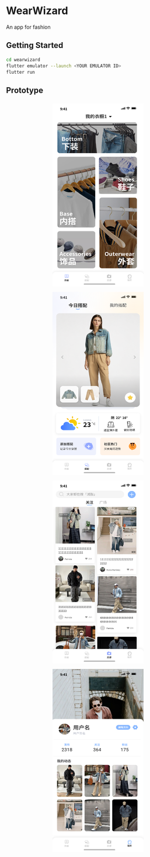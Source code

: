 # WearWizard

An app for fashion

## Getting Started

```bash
cd wearwizard
flutter emulator --launch <YOUR EMULATOR ID>
flutter run
```

## Prototype

<!-- center img -->
<div style="text-align: center;">

<img src="./prototype/closet.png" width="250" height="500" style="margin: 6px 12px" >
<img src="./prototype/recommend.png" width="250" height="500" style="margin: 6px 12px" />
<br>
<img src="./prototype/ideas.png" width="250" height="500" style="margin: 6px 12px" />
<img src="./prototype/user.png" width="250" height="500" style="margin: 6px 12px" />

</div>